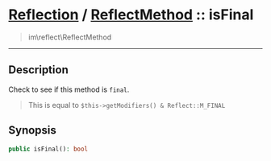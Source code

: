 # [Reflection](reflect.md) / [ReflectMethod](reflect-ReflectMethod.md) :: isFinal
 > im\reflect\ReflectMethod
____

## Description
Check to see if this method is `final`.

 > This is equal to `$this->getModifiers() & Reflect::M_FINAL`  

## Synopsis
```php
public isFinal(): bool
```
